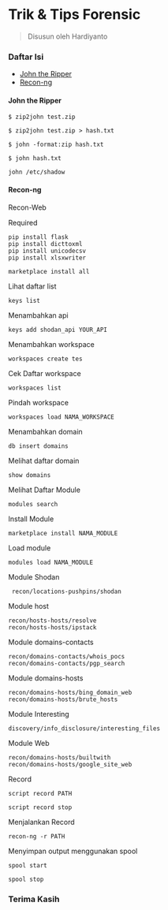 # Trik & Tips Forensic
> Disusun oleh Hardiyanto

### Daftar Isi

* [John the Ripper](#john-the-ripper)
* [Recon-ng](#reconng)

#### John the Ripper

```
$ zip2john test.zip
```
```
$ zip2john test.zip > hash.txt
```
```
$ john -format:zip hash.txt
```
```
$ john hash.txt
```
```
john /etc/shadow
```

#### Recon-ng

Recon-Web

Required
```
pip install flask
pip install dicttoxml
pip install unicodecsv
pip install xlsxwriter
```

```
marketplace install all
```

Lihat daftar list
```
keys list
```

Menambahkan api
```
keys add shodan_api YOUR_API
```

Menambahkan workspace
```
workspaces create tes
```

Cek Daftar workspace
```
workspaces list
```

Pindah workspace 
```
workspaces load NAMA_WORKSPACE
```

Menambahkan domain
```
db insert domains
```

Melihat daftar domain
```
show domains
```

Melihat Daftar Module
```
modules search
```

Install Module
```
marketplace install NAMA_MODULE
```

Load module
```
modules load NAMA_MODULE
```
Module Shodan
```
 recon/locations-pushpins/shodan
```

Module host
```
recon/hosts-hosts/resolve 
recon/hosts-hosts/ipstack
```
Module domains-contacts
```
recon/domains-contacts/whois_pocs
recon/domains-contacts/pgp_search
```
Module domains-hosts
```
recon/domains-hosts/bing_domain_web 
recon/domains-hosts/brute_hosts
```
Module Interesting
```
discovery/info_disclosure/interesting_files
```

Module Web
```
recon/domains-hosts/builtwith
recon/domains-hosts/google_site_web 
```

Record
```
script record PATH
```
```
script record stop
```
Menjalankan Record
```
recon-ng -r PATH
```
Menyimpan output menggunakan spool
```
spool start
```
```
spool stop
```


### Terima Kasih

